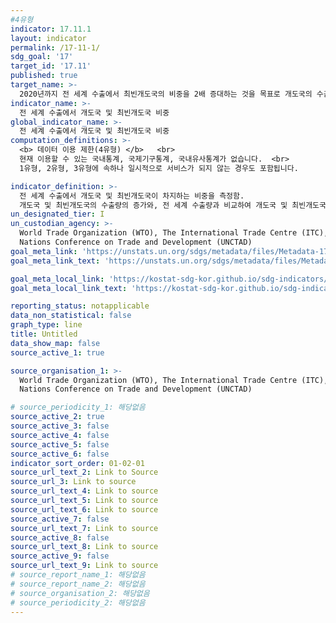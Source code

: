 ```yaml
---
#4유형
indicator: 17.11.1
layout: indicator
permalink: /17-11-1/
sdg_goal: '17'
target_id: '17.11'
published: true
target_name: >-
  2020년까지 전 세계 수출에서 최빈개도국의 비중을 2배 증대하는 것을 목표로 개도국의 수출을 대폭 증대
indicator_name: >-
  전 세계 수출에서 개도국 및 최빈개도국 비중
global_indicator_name: >-
  전 세계 수출에서 개도국 및 최빈개도국 비중
computation_definitions: >-
  <b> 데이터 이용 제한(4유형) </b>   <br>
  현재 이용할 수 있는 국내통계, 국제기구통계, 국내유사통계가 없습니다.  <br> 
  1유형, 2유형, 3유형에 속하나 일시적으로 서비스가 되지 않는 경우도 포함됩니다.

indicator_definition: >-
  전 세계 수출에서 개도국 및 최빈개도국이 차지하는 비중을 측정함.  
  개도국 및 최빈개도국의 수출량의 증가와, 전 세계 수출량과 비교하여 개도국 및 최빈개도국의 수출량의 상대적 크기에 대한 정보를 제공함
un_designated_tier: I
un_custodian_agency: >-
  World Trade Organization (WTO), The International Trade Centre (ITC), United
  Nations Conference on Trade and Development (UNCTAD)
goal_meta_link: 'https://unstats.un.org/sdgs/metadata/files/Metadata-17-11-01.pdf'
goal_meta_link_text: 'https://unstats.un.org/sdgs/metadata/files/Metadata-17-11-01.pdf'

goal_meta_local_link: 'https://kostat-sdg-kor.github.io/sdg-indicators/public/data/Metadata-17-11-01_KOR.pdf'
goal_meta_local_link_text: 'https://kostat-sdg-kor.github.io/sdg-indicators/public/data/Metadata-17-11-01_KOR.pdf'

reporting_status: notapplicable
data_non_statistical: false
graph_type: line
title: Untitled
data_show_map: false
source_active_1: true

source_organisation_1: >-
  World Trade Organization (WTO), The International Trade Centre (ITC), United
  Nations Conference on Trade and Development (UNCTAD)

# source_periodicity_1: 해당없음
source_active_2: true
source_active_3: false
source_active_4: false
source_active_5: false
source_active_6: false
indicator_sort_order: 01-02-01
source_url_text_2: Link to Source
source_url_3: Link to source
source_url_text_4: Link to source
source_url_text_5: Link to source
source_url_text_6: Link to source
source_active_7: false
source_url_text_7: Link to source
source_active_8: false
source_url_text_8: Link to source
source_active_9: false
source_url_text_9: Link to source
# source_report_name_1: 해당없음
# source_report_name_2: 해당없음
# source_organisation_2: 해당없음
# source_periodicity_2: 해당없음
---
```

